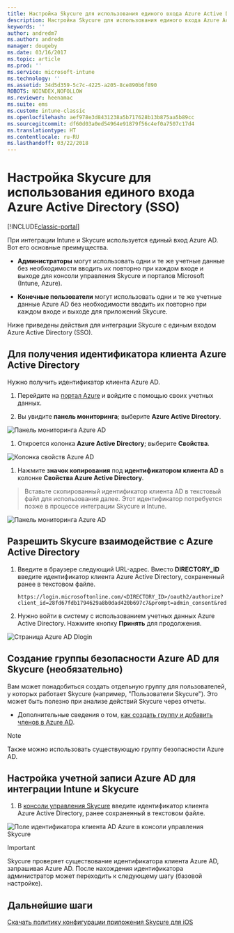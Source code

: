 ```yaml
---
title: Настройка Skycure для использования единого входа Azure Active Directory
description: Настройка Skycure для использования единого входа Azure Active Directory (SSO)
keywords: ''
author: andredm7
ms.author: andredm
manager: dougeby
ms.date: 03/16/2017
ms.topic: article
ms.prod: ''
ms.service: microsoft-intune
ms.technology: ''
ms.assetid: 34d5d359-5c7c-4225-a205-8ce890b6f890
ROBOTS: NOINDEX,NOFOLLOW
ms.reviewer: heenamac
ms.suite: ems
ms.custom: intune-classic
ms.openlocfilehash: aef978e3d8431238a5b717628b13b875aa5b89cc
ms.sourcegitcommit: df60d03a0ed54964e91879f56c4ef0a7507c17d4
ms.translationtype: HT
ms.contentlocale: ru-RU
ms.lasthandoff: 03/22/2018
---
```

# <a name="configure-skycure-to-use-azure-active-directory-single-sign-on-sso"></a>Настройка Skycure для использования единого входа Azure Active Directory (SSO)

[!INCLUDE[classic-portal](../includes/classic-portal.md)]

При интеграции Intune и Skycure используется единый вход Azure AD. Вот его основные преимущества.

-   **Администраторы** могут использовать одни и те же учетные данные без необходимости вводить их повторно при каждом входе и выходе для консоли управления Skycure и порталов Microsoft (Intune, Azure).

-   **Конечные пользователи** могут использовать одни и те же учетные данные Azure AD без необходимости вводить их повторно при каждом входе и выходе для приложений Skycure.

Ниже приведены действия для интеграции Skycure с единым входом Azure Active Directory (SSO).

## <a name="to-retrieve-the-azure-active-directory-tenant-id"></a>Для получения идентификатора клиента Azure Active Directory

Нужно получить идентификатор клиента Azure AD.

1.  Перейдите на [портал Azure](https://portal.azure.com/) и войдите с помощью своих учетных данных.

2.  Вы увидите **панель мониторинга**; выберите **Azure Active Directory**.

![Панель мониторинга Azure AD](../media/mtp/skycure-sso-1.png)

1.  Откроется колонка **Azure Active Directory**; выберите **Свойства**.

![Колонка свойств Azure AD](../media/mtp/skycure-sso-2.png)

1.  Нажмите **значок копирования** под **идентификатором клиента AD** в колонке **Свойства Azure Active Directory**.

> Вставьте скопированный идентификатор клиента AD в текстовый файл для использования далее. Этот идентификатор потребуется позже в процессе интеграции Skycure и Intune.

![Панель мониторинга Azure AD](../media/mtp/skycure-sso-3.png)

## <a name="allow-skycure-to-communicate-with-azure-active-directory"></a>Разрешить Skycure взаимодействие с Azure Active Directory

1.  Введите в браузере следующий URL-адрес. Вместо **DIRECTORY_ID** введите идентификатор клиента Azure Active Directory, сохраненный ранее в текстовом файле.

        https://login.microsoftonline.com/<DIRECTORY_ID>/oauth2/authorize?client_id=28fd67fdb1794629a8b0dad420b697c7&prompt=admin_consent&redirect_uri=https%3A%2F%2Fmc.skycure.com%2Fapi%2Fexternal%2Fmdm%2Faad_app_consent%2Fmanagement_callback&response_type=code

2.  Нужно войти в систему с использованием учетных данных Azure Active Directory. Нажмите кнопку **Принять** для продолжения.

![Страница Azure AD Dlogin](../media/mtp/skycure-sso-4.png)

## <a name="create-an-azure-ad-security-group-for-skycure-optional"></a>Создание группы безопасности Azure AD для Skycure (необязательно)

Вам может понадобиться создать отдельную группу для пользователей, у которых работает Skycure (например, "Пользователи Skycure"). Это может быть полезно при анализе действий Skycure через отчеты.

-   Дополнительные сведения о том, [как создать группу и добавить членов в Azure AD](https://docs.microsoft.com/azure/active-directory/active-directory-groups-create-azure-portal).

> [!NOTE] 
> Также можно использовать существующую группу безопасности Azure AD.

## <a name="configure-the-azure-ad-account-to-integrate-intune-with-skycure"></a>Настройка учетной записи Azure AD для интеграции Intune и Skycure

1.  В [консоли управления Skycure](https://aad.skycure.com/) введите идентификатор клиента Azure Active Directory, ранее сохраненный в текстовом файле.

![Поле идентификатора клиента AD Azure в консоли управления Skycure](../media/mtp/skycure-sso-5.png)

> [!IMPORTANT] 
> Skycure проверяет существование идентификатора клиента Azure AD, запрашивая Azure AD. После нахождения идентификатора администратор может переходить к следующему шагу (базовой настройке).

## <a name="next-steps"></a>Дальнейшие шаги

[Скачать политику конфигурации приложения Skycure для iOS](/intune-classic/deploy-use/download-skycure-ios-app-configuration-policy)
